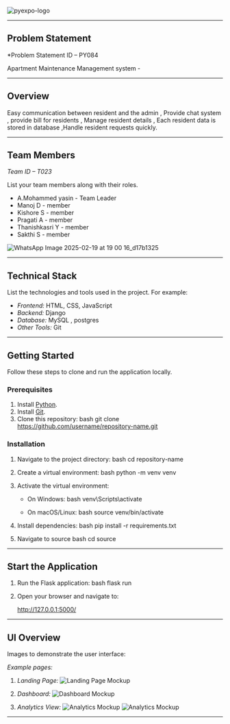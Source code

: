 ![pyexpo-logo](https://github.com/user-attachments/assets/b7e3c4f9-babf-4bd4-958b-7e7219993ed7)


---

## Problem Statement

*Problem Statement ID – PY084

Apartment Maintenance Management system - 

---

## Overview

Easy communication between resident and the admin , Provide chat system , provide bill for residents , Manage resident details , Each resident data is stored in database ,Handle resident requests quickly.


---

## Team Members

*Team ID – T023*

List your team members along with their roles.

- A.Mohammed yasin - Team Leader
- Manoj D - member
- Kishore S - member
- Pragati A - member
- Thanishkasri Y - member
- Sakthi S - member

![WhatsApp Image 2025-02-19 at 19 00 16_d17b1325](https://github.com/user-attachments/assets/3840db2e-483c-462e-9e18-ec5ef3ea643c)


---

## Technical Stack

List the technologies and tools used in the project. For example:

- *Frontend:* HTML, CSS, JavaScript
- *Backend:*  Django
- *Database:* MySQL , postgres
- *Other Tools:* Git

---

## Getting Started

Follow these steps to clone and run the application locally.

### Prerequisites

1. Install [Python](https://www.python.org/downloads/).
2. Install [Git](https://git-scm.com/).
3. Clone this repository:
   bash
   git clone https://github.com/username/repository-name.git


### Installation

1. Navigate to the project directory:
   bash
   cd repository-name

2. Create a virtual environment:
   bash
   python -m venv venv

3. Activate the virtual environment:
   - On Windows:
     bash
     venv\Scripts\activate

   - On macOS/Linux:
     bash
     source venv/bin/activate

4. Install dependencies:
   bash
   pip install -r requirements.txt

5. Navigate to source
   bash
   cd source


---

## Start the Application

1. Run the Flask application:
   bash
   flask run

2. Open your browser and navigate to:

   http://127.0.0.1:5000/


---

## UI Overview

Images to demonstrate the user interface:

*Example pages:*

1. *Landing Page:*
   ![Landing Page Mockup](media/LoadingPage.png)

2. *Dashboard:*
   ![Dashboard Mockup](media/DashBoard.png)

3. *Analytics View:*
   ![Analytics Mockup](path/to/analytics-mockup.png)
   ![Analytics Mockup](media/Analytics.png)

---
